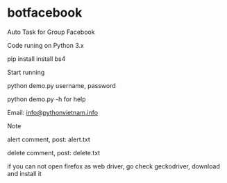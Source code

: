 # botfacebook

Auto Task for Group Facebook

Code runing on Python 3.x

pip install install bs4

Start running 

python demo.py username, password

python demo.py -h for help

Email: info@pythonvietnam.info

Note

alert comment, post: alert.txt 

delete comment, post: delete.txt

if you can not open firefox as web driver, go check geckodriver, download and install it

